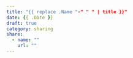 ```yaml
---
title: "{{ replace .Name "-" " " | title }}"
date: {{ .Date }}
draft: true
category: sharing
share:
  - name: ""
    url: ""
---
```


